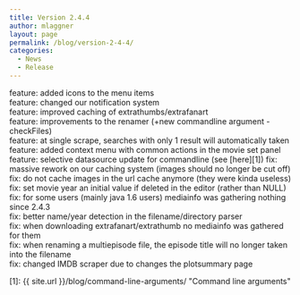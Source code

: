 ```yaml
---
title: Version 2.4.4
author: mlaggner
layout: page
permalink: /blog/version-2-4-4/
categories:
  - News
  - Release
---
```

feature: added icons to the menu items  
feature: changed our notification system  
feature: improved caching of extrathumbs/extrafanart  
feature: improvements to the renamer (+new commandline argument -checkFiles)  
feature: at single scrape, searches with only 1 result will automatically taken  
feature: added context menu with common actions in the movie set panel  
feature: selective datasource update for commandline (see [here][1])  <!--more-->
fix: massive rework on our caching system (images should no longer be cut off)  
fix: do not cache images in the url cache anymore (they were kinda useless)  
fix: set movie year an initial value if deleted in the editor (rather than NULL)  
fix: for some users (mainly java 1.6 users) mediainfo was gathering nothing since 2.4.3  
fix: better name/year detection in the filename/directory parser  
fix: when downloading extrafanart/extrathumb no mediainfo was gathered for them  
fix: when renaming a multiepisode file, the episode title will no longer taken into the filename  
fix: changed IMDB scraper due to changes the plotsummary page

 [1]: {{ site.url }}/blog/command-line-arguments/ "Command line arguments"

